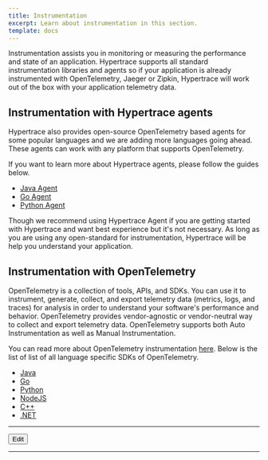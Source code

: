 ```yaml
---
title: Instrumentation
excerpt: Learn about instrumentation in this section. 
template: docs
---
```


Instrumentation assists you in monitoring or measuring the performance and state of an application. Hypertrace supports all standard instrumentation libraries and agents so if your application is already instrumented with OpenTelemetry, Jaeger or Zipkin, Hypertrace will work out of the box with your application telemetry data. 

## Instrumentation with Hypertrace agents
Hypertrace also provides open-source OpenTelemetry based agents for some popular languages and we are adding more languages going ahead. These agents can work with any platform that supports OpenTelemetry.

If you want to learn more about Hypertrace agents, please follow the guides below. 
- [Java Agent](https://github.com/hypertrace/javaagent)
- [Go Agent](https://github.com/hypertrace/goagent)
- [Python Agent](https://github.com/hypertrace/pythonagent)

Though we recommend using Hypertrace Agent if you are getting started with Hypertrace and want best experience but it's not necessary. As long as you are using any open-standard for instrumentation, Hypertrace will be help you understand your application. 

## Instrumentation with OpenTelemetry
OpenTelemetry is a collection of tools, APIs, and SDKs. You can use it to instrument, generate, collect, and export telemetry data (metrics, logs, and traces) for analysis in order to understand your software's performance and behavior. OpenTelemetry provides vendor-agnostic or vendor-neutral way to collect and export telemetry data. OpenTelemetry supports both Auto Instrumentation as well as Manual Instrumentation. 

You can read more about OpenTelemetry instrumentation [here](https://opentelemetry.io/docs/concepts/instrumenting/). Below is the list of list of all language specific SDKs of OpenTelemetry. 

- [Java](https://github.com/open-telemetry/opentelemetry-java-instrumentation)
- [Go](https://github.com/open-telemetry/opentelemetry-go)
- [Python](https://github.com/open-telemetry/opentelemetry-python)
- [NodeJS](https://github.com/open-telemetry/opentelemetry-js)
- [C++](https://github.com/open-telemetry/opentelemetry-cpp)
- [.NET](https://github.com/open-telemetry/opentelemetry-dotnet-instrumentation)

***

<a href="https://github.com/hypertrace/hypertrace-docs-website/blob/master/src/pages/instrumentation/index.md">
<button type="button">Edit</button></a>

***


